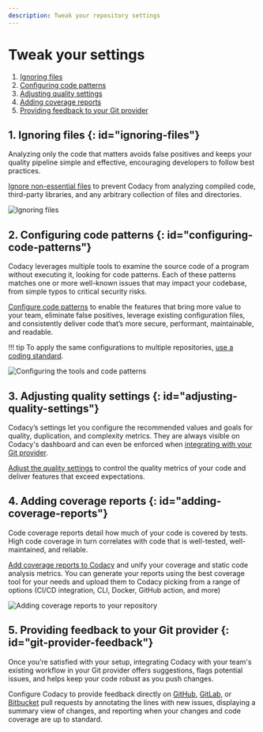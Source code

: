 ```yaml
---
description: Tweak your repository settings
---
```


# Tweak your settings

1.  [Ignoring files](#ignoring-files)
1.  [Configuring code patterns](#configuring-code-patterns)
1.  [Adjusting quality settings](#adjusting-quality-settings)
1.  [Adding coverage reports](#adding-coverage-reports)
1.  [Providing feedback to your Git provider](#git-provider-feedback)

## 1. Ignoring files {: id="ignoring-files"}

Analyzing only the code that matters avoids false positives and keeps your quality pipeline simple and effective, encouraging developers to follow best practices.

[Ignore non-essential files](../repositories-configure/ignoring-files.md) to prevent Codacy from analyzing compiled code, third-party libraries, and any arbitrary collection of files and directories.

![Ignoring files](../repositories-configure/images/ignored-files.png)

## 2. Configuring code patterns {: id="configuring-code-patterns"}

Codacy leverages multiple tools to examine the source code of a program without executing it, looking for code patterns. Each of these patterns matches one or more well-known issues that may impact your codebase, from simple typos to critical security risks.

[Configure code patterns](../repositories-configure/configuring-code-patterns.md) to enable the features that bring more value to your team, eliminate false positives, leverage existing configuration files, and consistently deliver code that’s more secure, performant, maintainable, and readable.

!!! tip
    To apply the same configurations to multiple repositories, [use a coding standard](../organizations/using-a-coding-standard.md).

![Configuring the tools and code patterns](../repositories-configure/images/code-patterns.png)

## 3. Adjusting quality settings {: id="adjusting-quality-settings"}

Codacy’s settings let you configure the recommended values and goals for quality, duplication, and complexity metrics. They are always visible on Codacy's dashboard and can even be enforced when [integrating with your Git provider](setting-up-codacy-as-a-quality-gate.md).

[Adjust the quality settings](../repositories-configure/adjusting-quality-settings.md) to control the quality metrics of your code and deliver features that exceed expectations.

## 4. Adding coverage reports {: id="adding-coverage-reports"}

Code coverage reports detail how much of your code is covered by tests. High code coverage in turn correlates with code that is well-tested, well-maintained, and reliable.

[Add coverage reports to Codacy](../coverage-reporter/index.md) and unify your coverage and static code analysis metrics. You can generate your reports using the best coverage tool for your needs and upload them to Codacy picking from a range of options (CI/CD integration, CLI, Docker, GitHub action, and more)

![Adding coverage reports to your repository](../coverage-reporter/images/coverage-codacy-ui.png)

## 5. Providing feedback to your Git provider {: id="git-provider-feedback"}

Once you’re satisfied with your setup, integrating Codacy with your team's existing workflow in your Git provider offers suggestions, flags potential issues, and helps keep your code robust as you push changes.

Configure Codacy to provide feedback directly on [GitHub](../repositories-configure/integrations/github-integration.md#configuring), [GitLab](../repositories-configure/integrations/gitlab-integration.md#configuring), or [Bitbucket](../repositories-configure/integrations/bitbucket-integration.md#configuring) pull requests by annotating the lines with new issues, displaying a summary view of changes, and reporting when your changes and code coverage are up to standard.
